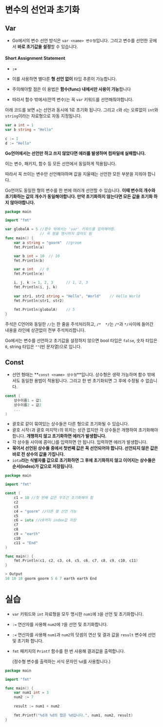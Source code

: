 # 변수의 선언과 초기화

## Var

- Go에서의 변수 선언 방식은 `var <name> 변수형`입니다. 그리고 변수를 선언한 곳에서 **바로 초기값을 설정**할 수 있습니다.

#### Short Assignment Statement

-  **`:=`**
  - 이를 사용하면 별다른 **형 선언 없이** 타입 추론이 가능합니다.
- 주의해야할 점은 이 용법은 **함수(func) 내에서만 사용이 가능**합니다

- 따라서 함수 밖에서(전역 변수)는 꼭 `var` 키워드를 선언해줘야합니다. 



아래 코드를 보면 `a`는 선언과 동시에 1로 초기화 됩니다. 그리고 `c`와 `d`는 오류없이 `int`와 `string`이라는 자료형으로 자동 지정됩니다.

```go
var a int = 1
var b string = "Hello"
    
c := 1
d := "Hello"
```



**Go언어에서는 선언만 하고 쓰지 않았다면 에러를 발생하며 컴파일에 실패합니다.**

이는 변수, 패키지, 함수 등 모든 선언에서 동일하게 적용됩니다.

따라서 꼭 쓰이는 변수만 선언해야하며 값을 지울때는 선언한 모든 부분을 지워야 합니다.

Go언어도 동일한 형의 변수를 한 번에 여러개 선언할 수 있습니다. **이때 변수의 개수와 초기화하는 값의 개수가 동일해야합니다. 만약 초기화하지 않는다면 모든 값을 초기화 하지 않아야합니다.** 

```go
package main

import "fmt"

var globalA = 5 //함수 밖에서는 'var' 키워드를 입력해야함.
				// 꼭 형을 명시하지 않아도 됨
func main() {
    var a string = "goorm"	//groom
    fmt.Println(a)

    var b int = 10	// 10
    fmt.Println(b)

    var e int	// 0
    fmt.Println(e)

    i, j, k := 1, 2, 3		// 1, 2, 3
    fmt.Println(i, j, k)
    
    var str1, str2 string = "Hello", "World"	// Hello World
    fmt.Println(str1, str2)
	
	fmt.Println(globalA)	// 5
}
```

주석은 C언어와 동일한  `//`는 한 줄을 주석처리하고, `/*  */`는 `/*`과 `*/`사이에 들어간 내용을 라인에 상관없이 전부 주석처리합니다.

Go에서는 변수를 선언하고 초기값을 설정하지 않으면 bool 타입은 `false`, 숫자 타입은 `0`, string 타입은 `""`(빈 문자열)으로 입니다.



## Const

- 선언 형태는 **`const <name> 상수형`**입니다. 상수형은 생략 가능하며 함수 밖에서도 동일한 용법이 적용됩니다. 그리고 한 번 초기화되면 그 후에 수정될 수 없습니다.



```go
const (
	상수이름1 = 값1
	상수이름2 = 값2
	...
)
```

- 괄호로 같이 묶여있는 상수들은 다른 형으로 초기화될 수 있습니다.
- 괄호 시작`(`과 괄호 마지막`)`의 위치는 상관 없지만 각 상수들은 개행하여 초기화해야 합니다. **개행하지 않고 초기화하면 에러가 발생합니다.**
- 각 상수들 사이에 콤마(,)를 입력하면 안 됩니다. 입력하면 에러가 발생합니다.
- **묶어서 선언된 상수들 중에서 첫번째 값은 꼭 선언되어야 합니다. 선언되지 않은 값은 바로 전 상수의 값을 가집니다.**
- `iota`**라는 식별자를 값으로 초기화하면 그 후에 초기화하지 않고 이어지는 상수들은 순서(index)가 값으로 저장됩니다.**



```go
package main

import "fmt"

const ( 
	c1 = 10 //첫 번째 값은 무조건 초기화해야 함
	c2
	c3
	c4 = "goorm" //다른 형 선언 가능
	c5
	c6 = iota //c8까지 index값 저장
	c7
	c8
	c9 = "earth"
	c10
	c11 = "End"
)

func main() {
	fmt.Println(c1, c2, c3, c4, c5, c6, c7, c8, c9, c10, c11)
}

> Output
10 10 10 goorm goorm 5 6 7 earth earth End
```



# 실습

- `var` 키워드와 `int` 자료형을 모두 명시한 `num1`에 `3`을 선언 및 초기화합니다.

- `:=` 연산자를 사용해 `num2`에 `7`을 선언 및 초기화합니다.

- `:=` 연산자를 사용해 `num1`과 `num2`의 덧셈의 연산 및 결과 값을 `result` 변수에 선언 및 초기화 합니다.

- `fmt` 패키지의 `Printf` 함수를 한 번 사용해 결과값을 출력합니다. 

  (정수형 변수를 출력하는 서식 문자인 `%d`를 사용합니다.)

```go
package main

import "fmt"

func main() {
	var num1 int = 3
	num2 := 7
	
	result := num1 + num2
	
	fmt.Printf("%d과 %d의 합은 %d입니다.", num1, num2, result)
}
```